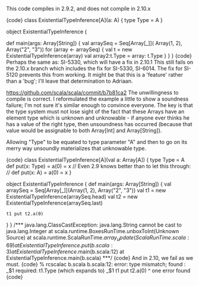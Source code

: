 This code compiles in 2.9.2, and does not compile in 2.10.x

{code}
class ExistentialTypeInference[A](a: A) {
  type Type = A
}

object ExistentialTypeInference {

  def main(args: Array[String]) {
    val arraySeq = Seq[Array[_]](
      Array(1, 2),
      Array("2", "3"))
    for (array <- arraySeq) {
      val t = new ExistentialTypeInference(array)
      val array2:t.Type = array: t.Type
    }
  }
}
{code}
Perhaps the same as: SI-5330, which will have a fix in 2.10.1
This still fails on the 2.10.x branch which includes the fix for SI-5330, SI-6014.
The fix for SI-5120 prevents this from working. It might be that this is a 'feature' rather than a 'bug'; I'll leave that determination to Adriaan.

https://github.com/scala/scala/commit/b7b81ca2
The unwillingness to compile is correct. I reformulated the example a little to show a soundness failure; I'm not sure it's similar enough to convince everyone. The key is that the type system must not lose sight of the fact that these Arrays have an element type which is unknown and unknowable - if anyone ever thinks he has a value of the right type, then unsoundness has occurred (because that value would be assignable to both Array[Int] and Array[String]).

Allowing "Type" to be equated to type parameter "A" and then to go on its merry way unsoundly materializes that unknowable type.

{code}
class ExistentialTypeInference[A](val a: Array[A]) {
  type Type = A
  def put(x: Type) = a(0) = x
  // Even 2.9 knows better than to let this through:
  // def put(x: A) = a(0) = x
}

object ExistentialTypeInference {
  def main(args: Array[String]) {
    val arraySeq = Seq[Array[_]](Array(1, 2), Array("2", "3"))
    val t1       = new ExistentialTypeInference(arraySeq.head)
    val t2       = new ExistentialTypeInference(arraySeq.last)

    t1 put t2.a(0)
  }
}
/***
java.lang.ClassCastException: java.lang.String cannot be cast to java.lang.Integer
	at scala.runtime.BoxesRunTime.unboxToInt(Unknown Source)
	at scala.runtime.ScalaRunTime$.array_update(ScalaRunTime.scala:69)
	at ExistentialTypeInference.put(b.scala:3)
	at ExistentialTypeInference$.main(b.scala:12)
	at ExistentialTypeInference.main(b.scala)
***/
{code}
And in 2.10, we fail as we must.
{code}
% rcscalac b.scala 
b.scala:12: error: type mismatch;
 found   : _$1
 required: t1.Type
    (which expands to)  _$1
    t1 put t2.a(0)
               ^
one error found
{code}
